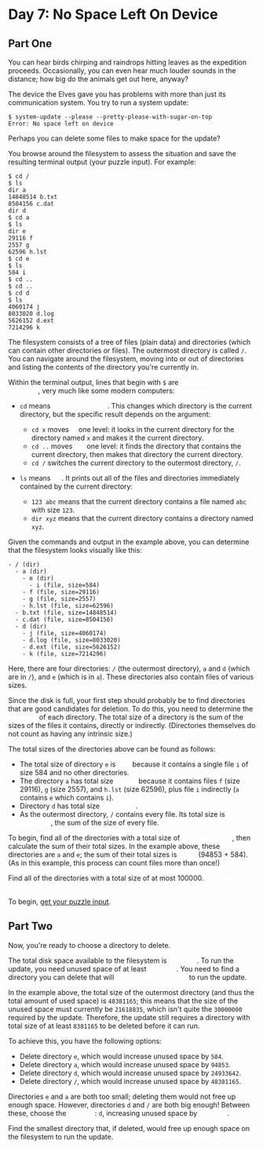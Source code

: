 <!-- @format -->

# Day 7: No Space Left On Device

## Part One

You can hear birds chirping and raindrops hitting leaves as the expedition proceeds. Occasionally, you can even hear much louder sounds in the distance; how big do the animals get out here, anyway?

The device the Elves gave you has problems with more than just its communication system. You try to run a system update:

```
$ system-update --please --pretty-please-with-sugar-on-top
Error: No space left on device
```

Perhaps you can delete some files to make space for the update?

You browse around the filesystem to assess the situation and save the resulting terminal output (your puzzle input). For example:

```
$ cd /
$ ls
dir a
14848514 b.txt
8504156 c.dat
dir d
$ cd a
$ ls
dir e
29116 f
2557 g
62596 h.lst
$ cd e
$ ls
584 i
$ cd ..
$ cd ..
$ cd d
$ ls
4060174 j
8033020 d.log
5626152 d.ext
7214296 k
```

The filesystem consists of a tree of files (plain data) and directories (which can contain other directories or files). The outermost directory is called `/`. You can navigate around the filesystem, moving into or out of directories and listing the contents of the directory you're currently in.

Within the terminal output, lines that begin with `$` are <span style="color:#fff;text-shadow: 0 0 2px #fff;">commands you executed</span>, very much like some modern computers:

- `cd` means <span style="color:#fff;text-shadow: 0 0 2px #fff;">change directory</span>. This changes which directory is the current directory, but the specific result depends on the argument:

  - `cd x` moves <span style="color:#fff;text-shadow: 0 0 2px #fff;">in</span> one level: it looks in the current directory for the directory named `x` and makes it the current directory.
  - `cd ..` moves <span style="color:#fff;text-shadow: 0 0 2px #fff;">out</span> one level: it finds the directory that contains the current directory, then makes that directory the current directory.
  - `cd /` switches the current directory to the outermost directory, `/`.

- `ls` means <span style="color:#fff;text-shadow: 0 0 2px #fff;">list</span>. It prints out all of the files and directories immediately contained by the current directory:
  - `123 abc` means that the current directory contains a file named `abc` with size `123`.
  - `dir xyz` means that the current directory contains a directory named `xyz`.

Given the commands and output in the example above, you can determine that the filesystem looks visually like this:

```
- / (dir)
  - a (dir)
    - e (dir)
      - i (file, size=584)
    - f (file, size=29116)
    - g (file, size=2557)
    - h.lst (file, size=62596)
  - b.txt (file, size=14848514)
  - c.dat (file, size=8504156)
  - d (dir)
    - j (file, size=4060174)
    - d.log (file, size=8033020)
    - d.ext (file, size=5626152)
    - k (file, size=7214296)
```

Here, there are four directories: `/` (the outermost directory), `a` and `d` (which are in `/`), and `e` (which is in `a`). These directories also contain files of various sizes.

Since the disk is full, your first step should probably be to find directories that are good candidates for deletion. To do this, you need to determine the <span style="color:#fff;text-shadow: 0 0 2px #fff;">total size</span> of each directory. The total size of a directory is the sum of the sizes of the files it contains, directly or indirectly. (Directories themselves do not count as having any intrinsic size.)

The total sizes of the directories above can be found as follows:

- The total size of directory `e` is <span style="color:#fff;text-shadow: 0 0 2px #fff;">584</span> because it contains a single file `i` of size 584 and no other directories.
- The directory `a` has total size <span style="color:#fff;text-shadow: 0 0 2px #fff;">94853</span> because it contains files `f` (size 29116), `g` (size 2557), and `h.lst` (size 62596), plus file `i` indirectly (`a` contains `e` which contains `i`).
- Directory `d` has total size <span style="color:#fff;text-shadow: 0 0 2px #fff;">24933642</span>.
- As the outermost directory, `/` contains every file. Its total size is <span style="color:#fff;text-shadow: 0 0 2px #fff;">48381165</span>, the sum of the size of every file.

To begin, find all of the directories with a total size of <span style="color:#fff;text-shadow: 0 0 2px #fff;">at most 100000</span>, then calculate the sum of their total sizes. In the example above, these directories are `a` and `e`; the sum of their total sizes is <span style="color:#fff;text-shadow: 0 0 2px #fff;">`95437`</span> (94853 + 584). (As in this example, this process can count files more than once!)

Find all of the directories with a total size of at most 100000. <span style="color:#fff;text-shadow: 0 0 2px #fff;">What is the sum of the total sizes of those directories?</span>

To begin, [get your puzzle input](https://adventofcode.com/2022/day/7/input).

## Part Two

Now, you're ready to choose a directory to delete.

The total disk space available to the filesystem is <span style="color:#fff;text-shadow: 0 0 2px #fff;">`70000000`</span>. To run the update, you need unused space of at least <span style="color:#fff;text-shadow: 0 0 2px #fff;">`30000000`</span>. You need to find a directory you can delete that will <span style="color:#fff;text-shadow: 0 0 2px #fff;">free up enough space</span> to run the update.

In the example above, the total size of the outermost directory (and thus the total amount of used space) is `48381165`; this means that the size of the unused space must currently be `21618835`, which isn't quite the `30000000` required by the update. Therefore, the update still requires a directory with total size of at least `8381165` to be deleted before it can run.

To achieve this, you have the following options:

- Delete directory `e`, which would increase unused space by `584`.
- Delete directory `a`, which would increase unused space by `94853`.
- Delete directory `d`, which would increase unused space by `24933642`.
- Delete directory `/`, which would increase unused space by `48381165`.

Directories `e` and `a` are both too small; deleting them would not free up enough space. However, directories `d` and `/` are both big enough! Between these, choose the <span style="color:#fff;text-shadow: 0 0 2px #fff;">smallest</span>: `d`, increasing unused space by <span style="color:#fff;text-shadow: 0 0 2px #fff;">`24933642`</span>.

Find the smallest directory that, if deleted, would free up enough space on the filesystem to run the update. <span style="color:#fff;text-shadow: 0 0 2px #fff;">What is the total size of that directory?</span>
